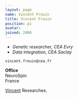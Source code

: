 ```yaml
---
layout: page
name: Vincent Frouin
title: Vincent Frouin
position: pi
avatar: 
joined: 2006
---
```


- _Genetic researcher, CEA Evry_<br>
- _Data integration, CEA Saclay_

<i class="fa fa-envelope-o"></i> `vincent.frouin@cea.fr`

**Office**<br>
NeuroSpin <br>
France

[Vincent](http://brainomics.org/) Researches.

